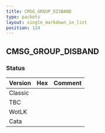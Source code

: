 ```yaml
---
title: CMSG_GROUP_DISBAND
type: packets
layout: single_markdown_in_list
position: 124
---
```


## CMSG_GROUP_DISBAND

### Status

Version | Hex | Comment
---------- | ---------- | ---------- 
Classic |  |  
TBC |  |  
WotLK |  |  
Cata |  |  

